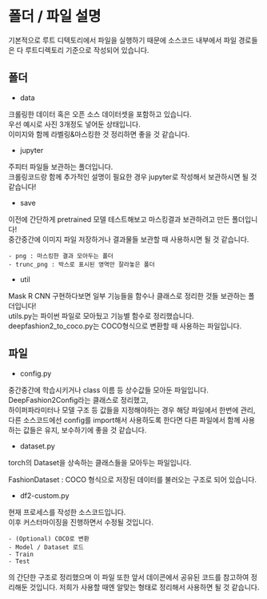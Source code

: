 # 폴더 / 파일 설명

기본적으로 루트 디텍토리에서 파일을 실행하기 때문에 소스코드 내부에서 파일 경로들은 다 루트디렉토리 기준으로 
작성되어 있습니다.

## 폴더 

- data

크롤링한 데이터 혹은 오픈 소스 데이터셋을 포함하고 있습니다. <br>
우선 예시로 사진 3개정도 넣어둔 상태입니다. <br>
이미지와 함께 라벨링&마스킹한 것 정리하면 좋을 것 같습니다.

- jupyter

주피터 파일들 보관하는 폴더입니다.<br>
크롤링코드랑 함께 추가적인 설명이 필요한 경우 jupyter로 작성해서 보관하시면 될 것 같습니다!

- save

이전에 간단하게 pretrained 모델 테스트해보고 마스킹결과 보관하려고 만든 폴더입니다! <br>
중간중간에 이미지 파일 저장하거나 결과물들 보관할 때 사용하시면 될 것 같습니다. <br>

    - png : 마스킹한 결과 모아두는 폴더
    - trunc_png : 박스로 표시된 영역만 잘라놓은 폴더

- util

Mask R CNN 구현하다보면 일부 기능들을 함수나 클래스로 정리한 것들 보관하는 폴더입니다!<br>
utils.py는 파이썬 파일로 모아뒀고 기능별 함수로 정리했습니다.<br>
deepfashion2_to_coco.py는 COCO형식으로 변환할 때 사용하는 파일입니다.

## 파일

- config.py

중간중간에 학습시키거나 class 이름 등 상수값들 모아둔 파일입니다.<br>
DeepFashion2Config라는 클래스로 정리했고, <br>
하이퍼파라미터나 모델 구조 등 값들을 지정해야하는 경우 해당 파일에서 한번에 관리, 다른 소스코드에선 config를 import해서 사용하도록 한다면 다른 파일에서 함께 사용하는 값들은 유지, 보수하기에 좋을 것 같습니다.

- dataset.py

torch의 Dataset을 상속하는 클래스들을 모아두는 파일입니다.<br>

FashionDataset : COCO 형식으로 저장된 데이터를 불러오는 구조로 되어 있습니다. 

- df2-custom.py

현재 프로세스를 작성한 소스코드입니다.<br>
이후 커스터마이징을 진행하면서 수정될 것입니다.

    - (Optional) COCO로 변환
    - Model / Dataset 로드
    - Train
    - Test

의 간단한 구조로 정리했으며 이 파일 또한 앞서 데이콘에서 공유된 코드를 참고하여 정리해둔 것입니다. 저희가 사용할 때엔 알맞는 형태로 정리해서 사용하면 될 것 같습니다.


